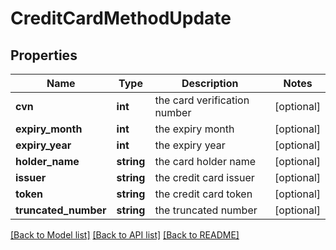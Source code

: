 # CreditCardMethodUpdate

## Properties
Name | Type | Description | Notes
------------ | ------------- | ------------- | -------------
**cvn** | **int** | the card verification number | [optional] 
**expiry_month** | **int** | the expiry month | [optional] 
**expiry_year** | **int** | the expiry year | [optional] 
**holder_name** | **string** | the card holder name | [optional] 
**issuer** | **string** | the credit card issuer | [optional] 
**token** | **string** | the credit card token | [optional] 
**truncated_number** | **string** | the truncated number | [optional] 

[[Back to Model list]](../README.md#documentation-for-models) [[Back to API list]](../README.md#documentation-for-api-endpoints) [[Back to README]](../README.md)


